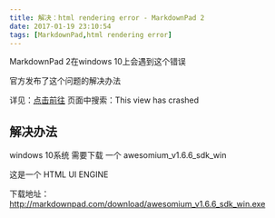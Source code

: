 ```yaml
---
title: 解决：html rendering error - MarkdownPad 2
date: 2017-01-19 23:10:54
tags: [MarkdownPad,html rendering error]
---
```


MarkdownPad 2在windows 10上会遇到这个错误

官方发布了这个问题的解决办法

详见：<a href="http://markdownpad.com/faq.html" target="_blank">点击前往</a> 页面中搜索：This view has crashed

## 解决办法 ##
windows 10系统 需要下载 一个  awesomium_v1.6.6_sdk_win

这是一个 HTML UI ENGINE

下载地址：<a href="http://markdownpad.com/download/awesomium_v1.6.6_sdk_win.exe" target="_blank">http://markdownpad.com/download/awesomium_v1.6.6_sdk_win.exe</a>